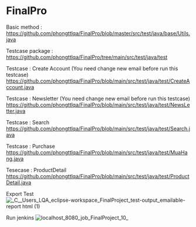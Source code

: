 # FinalPro
Basic method : 
https://github.com/phongttlqa/FinalPro/blob/master/src/test/java/base/Utils.java

Testcase package : 
https://github.com/phongttlqa/FinalPro/tree/main/src/test/java/test

Testcase : Create Account (You need change new email before run this testcase)
https://github.com/phongttlqa/FinalPro/blob/main/src/test/java/test/CreateAccount.java

Testcase : Newsletter (You need change new email before run this testcase)
https://github.com/phongttlqa/FinalPro/blob/main/src/test/java/test/NewsLetter.java

Testcase : Search
https://github.com/phongttlqa/FinalPro/blob/main/src/test/java/test/Search.java

Testcase : Purchase
https://github.com/phongttlqa/FinalPro/blob/main/src/test/java/test/MuaHang.java

Tesecase : ProductDetail 
https://github.com/phongttlqa/FinalPro/blob/main/src/test/java/test/ProductDetail.java

Export Test
![_C__Users_LQA_eclipse-workspace_FinalProject_test-output_emailable-report html (1)](https://user-images.githubusercontent.com/83689476/117237661-9c242600-ae55-11eb-9553-b7382e36fceb.png)

Run jenkins
![localhost_8080_job_FinalProject_10_](https://user-images.githubusercontent.com/83689476/117412733-52176f00-af3f-11eb-9603-a0c48347f562.png)

